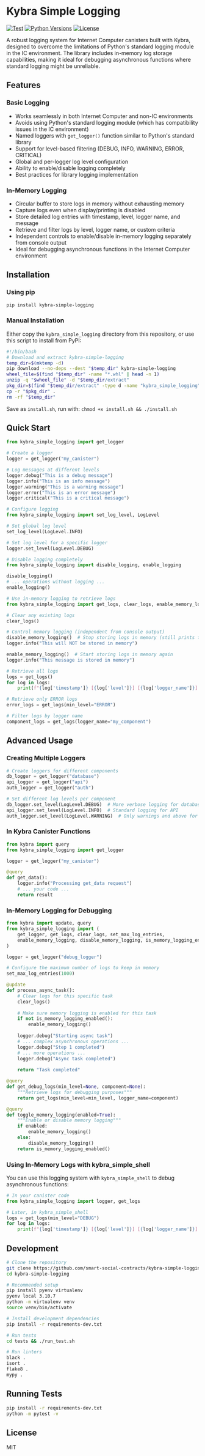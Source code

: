 # Kybra Simple Logging

[![Test](https://github.com/smart-social-contracts/kybra-simple-logging/actions/workflows/test_ic.yml/badge.svg)](https://github.com/smart-social-contracts/kybra-simple-logging/actions/workflows/test_ic.yml)
[![Python Versions](https://img.shields.io/pypi/pyversions/kybra-simple-logging.svg)](https://pypi.org/project/kybra-simple-logging/)
[![License](https://img.shields.io/github/license/smart-social-contracts/kybra-simple-logging.svg)](https://github.com/smart-social-contracts/kybra-simple-logging/blob/main/LICENSE)

A robust logging system for Internet Computer canisters built with Kybra, designed to overcome the limitations of Python's standard logging module in the IC environment. The library includes in-memory log storage capabilities, making it ideal for debugging asynchronous functions where standard logging might be unreliable.

## Features

### Basic Logging
- Works seamlessly in both Internet Computer and non-IC environments
- Avoids using Python's standard logging module (which has compatibility issues in the IC environment)
- Named loggers with `get_logger()` function similar to Python's standard library
- Support for level-based filtering (DEBUG, INFO, WARNING, ERROR, CRITICAL)
- Global and per-logger log level configuration
- Ability to enable/disable logging completely
- Best practices for library logging implementation

### In-Memory Logging
- Circular buffer to store logs in memory without exhausting memory
- Capture logs even when display/printing is disabled
- Store detailed log entries with timestamp, level, logger name, and message
- Retrieve and filter logs by level, logger name, or custom criteria
- Independent controls to enable/disable in-memory logging separately from console output
- Ideal for debugging asynchronous functions in the Internet Computer environment

## Installation

### Using pip

```bash
pip install kybra-simple-logging
```

### Manual Installation

Either copy the `kybra_simple_logging` directory from this repository, or use this script to install from PyPI:

```bash
#!/bin/bash
# Download and extract kybra-simple-logging
temp_dir=$(mktemp -d)
pip download --no-deps --dest "$temp_dir" kybra-simple-logging
wheel_file=$(find "$temp_dir" -name "*.whl" | head -n 1)
unzip -q "$wheel_file" -d "$temp_dir/extract"
pkg_dir=$(find "$temp_dir/extract" -type d -name "kybra_simple_logging")
cp -r "$pkg_dir" .
rm -rf "$temp_dir"
```

Save as `install.sh`, run with: `chmod +x install.sh && ./install.sh`

## Quick Start

```python
from kybra_simple_logging import get_logger

# Create a logger
logger = get_logger("my_canister")

# Log messages at different levels
logger.debug("This is a debug message")
logger.info("This is an info message")
logger.warning("This is a warning message")
logger.error("This is an error message")
logger.critical("This is a critical message")

# Configure logging
from kybra_simple_logging import set_log_level, LogLevel

# Set global log level
set_log_level(LogLevel.INFO)

# Set log level for a specific logger
logger.set_level(LogLevel.DEBUG)

# Disable logging completely
from kybra_simple_logging import disable_logging, enable_logging

disable_logging()
# ... operations without logging ...
enable_logging()

# Use in-memory logging to retrieve logs
from kybra_simple_logging import get_logs, clear_logs, enable_memory_logging, disable_memory_logging

# Clear any existing logs
clear_logs()

# Control memory logging (independent from console output)
disable_memory_logging()  # Stop storing logs in memory (still prints to console if enabled)
logger.info("This will NOT be stored in memory")  

enable_memory_logging()  # Start storing logs in memory again
logger.info("This message is stored in memory")

# Retrieve all logs
logs = get_logs()
for log in logs:
    print(f"{log['timestamp']} [{log['level']}] [{log['logger_name']}]: {log['message']}")

# Retrieve only ERROR logs
error_logs = get_logs(min_level="ERROR")

# Filter logs by logger name
component_logs = get_logs(logger_name="my_component")
```

## Advanced Usage

### Creating Multiple Loggers

```python
# Create loggers for different components
db_logger = get_logger("database")
api_logger = get_logger("api")
auth_logger = get_logger("auth")

# Set different log levels per component
db_logger.set_level(LogLevel.DEBUG)  # More verbose logging for database
api_logger.set_level(LogLevel.INFO)  # Standard logging for API
auth_logger.set_level(LogLevel.WARNING)  # Only warnings and above for auth
```

### In Kybra Canister Functions

```python
from kybra import query
from kybra_simple_logging import get_logger

logger = get_logger("my_canister")

@query
def get_data():
    logger.info("Processing get_data request")
    # ... your code ...
    return result
```

### In-Memory Logging for Debugging

```python
from kybra import update, query
from kybra_simple_logging import (
    get_logger, get_logs, clear_logs, set_max_log_entries,
    enable_memory_logging, disable_memory_logging, is_memory_logging_enabled
)

logger = get_logger("debug_logger")

# Configure the maximum number of logs to keep in memory
set_max_log_entries(1000)

@update
def process_async_task():
    # Clear logs for this specific task
    clear_logs()
    
    # Make sure memory logging is enabled for this task
    if not is_memory_logging_enabled():
        enable_memory_logging()
    
    logger.debug("Starting async task")
    # ... complex asynchronous operations ...
    logger.debug("Step 1 completed")
    # ... more operations ...
    logger.debug("Async task completed")
    
    return "Task completed"

@query
def get_debug_logs(min_level=None, component=None):
    """Retrieve logs for debugging purposes"""
    return get_logs(min_level=min_level, logger_name=component)

@query
def toggle_memory_logging(enabled=True):
    """Enable or disable memory logging"""
    if enabled:
        enable_memory_logging()
    else:
        disable_memory_logging()
    return is_memory_logging_enabled()
```

### Using In-Memory Logs with kybra_simple_shell

You can use this logging system with `kybra_simple_shell` to debug asynchronous functions:

```python
# In your canister code
from kybra_simple_logging import logger, get_logs

# Later, in kybra_simple_shell
logs = get_logs(min_level="DEBUG")
for log in logs:
    print(f"{log['timestamp']} [{log['level']}] [{log['logger_name']}]: {log['message']}")
```

## Development

```bash
# Clone the repository
git clone https://github.com/smart-social-contracts/kybra-simple-logging.git
cd kybra-simple-logging

# Recommended setup
pip install pyenv virtualenv
pyenv local 3.10.7
python -m virtualenv venv
source venv/bin/activate

# Install development dependencies
pip install -r requirements-dev.txt

# Run tests
cd tests && ./run_test.sh

# Run linters
black .
isort .
flake8 .
mypy .
```

## Running Tests

```bash
pip install -r requirements-dev.txt
python -m pytest -v
```

## License

MIT